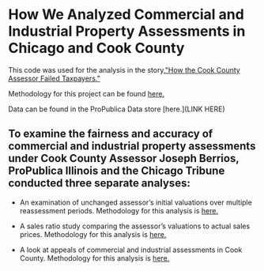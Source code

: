 # How We Analyzed Commercial and Industrial Property Assessments in Chicago and Cook County

This code was used for the analysis in the story,["How the Cook County Assessor Failed Taxpayers."](https://features.propublica.org/the-tax-divide/cook-county-commercial-and-industrial-property-tax-assessments/)

Methodology for this project can be found [here.](https://projects.propublica.org/graphics/the-tax-divide-analysis)

Data can be found in the ProPublica Data store [here.](LINK HERE)

## To examine the fairness and accuracy of commercial and industrial property assessments under Cook County Assessor Joseph Berrios, ProPublica Illinois and the Chicago Tribune conducted three separate analyses:

- An examination of unchanged assessor’s initial valuations over multiple reassessment periods. Methodology for this analysis is [here.](https://projects.propublica.org/graphics/the-tax-divide-analysis#first-pass-assessment-analysis)

- A sales ratio study comparing the assessor’s valuations to actual sales prices. Methodology for this analysis is [here.](https://projects.propublica.org/graphics/the-tax-divide-analysis#sales-ratio-studies-2011-2015) 

- A look at appeals of commercial and industrial assessments in Cook County. Methodology for this analysis is [here.](https://projects.propublica.org/graphics/the-tax-divide-analysis#appeals-analysis) 

